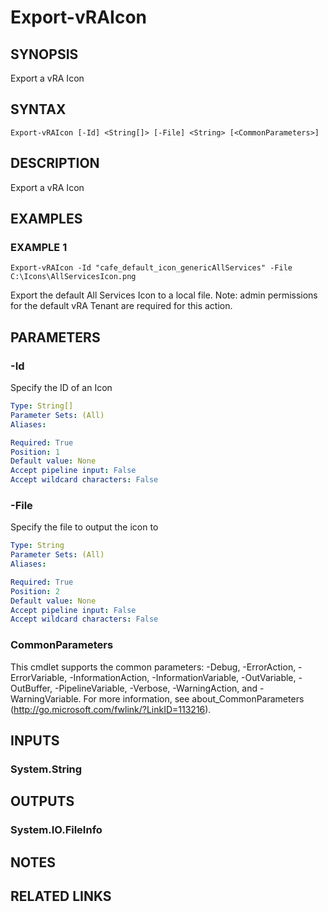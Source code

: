 # Export-vRAIcon

## SYNOPSIS
Export a vRA Icon

## SYNTAX

```
Export-vRAIcon [-Id] <String[]> [-File] <String> [<CommonParameters>]
```

## DESCRIPTION
Export a vRA Icon

## EXAMPLES

### EXAMPLE 1
```
Export-vRAIcon -Id "cafe_default_icon_genericAllServices" -File C:\Icons\AllServicesIcon.png
```

Export the default All Services Icon to a local file.
Note: admin permissions for the default vRA Tenant are required for this action.

## PARAMETERS

### -Id
Specify the ID of an Icon

```yaml
Type: String[]
Parameter Sets: (All)
Aliases:

Required: True
Position: 1
Default value: None
Accept pipeline input: False
Accept wildcard characters: False
```

### -File
Specify the file to output the icon to

```yaml
Type: String
Parameter Sets: (All)
Aliases:

Required: True
Position: 2
Default value: None
Accept pipeline input: False
Accept wildcard characters: False
```

### CommonParameters
This cmdlet supports the common parameters: -Debug, -ErrorAction, -ErrorVariable, -InformationAction, -InformationVariable, -OutVariable, -OutBuffer, -PipelineVariable, -Verbose, -WarningAction, and -WarningVariable.
For more information, see about_CommonParameters (http://go.microsoft.com/fwlink/?LinkID=113216).

## INPUTS

### System.String

## OUTPUTS

### System.IO.FileInfo

## NOTES

## RELATED LINKS
